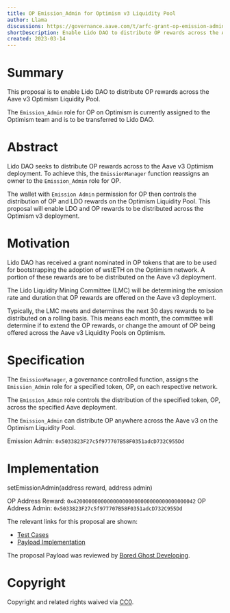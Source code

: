 ```yaml
---
title: OP Emission_Admin for Optimism v3 Liquidity Pool
author: Llama
discussions: https://governance.aave.com/t/arfc-grant-op-emission-admin-for-optimism-v3-liquidity-pool-to-lido-dao/11905
shortDescription: Enable Lido DAO to distribute OP rewards across the Aave v3 Optimism Liquidity Pool.
created: 2023-03-14
---
```


# Summary

This proposal is to enable Lido DAO to distribute OP rewards across the Aave v3 Optimism Liquidity Pool.

The `Emission_Admin` role for OP on Optimism is currently assigned to the Optimism team and is to be transferred to Lido DAO.

# Abstract

Lido DAO seeks to distribute OP rewards across to the Aave v3 Optimism deployment. To achieve this, the `EmissionManager` function reassigns an owner to the `Emission_Admin` role for OP.

The wallet with `Emission Admin` permission for OP then controls the distribution of OP and LDO rewards on the Optimism Liquidity Pool. This proposal will enable LDO and OP rewards to be distributed across the Optimism v3 deployment. 

# Motivation

Lido DAO has received a grant nominated in OP tokens that are to be used for bootstrapping the adoption of wstETH on the Optimism network. A portion of these rewards are to be distributed on the Aave v3 deployment. 

The Lido Liquidity Mining Committee (LMC) will be determining the emission rate and duration that OP rewards are offered on the Aave v3 deployment.

Typically, the LMC meets and determines the next 30 days rewards to be distributed on a rolling basis. This means each month, the committee will determine if to extend the OP rewards, or change the amount of OP being offered across the Aave v3 Liquidity Pools on Optimism.

# Specification

The `EmissionManager`, a governance controlled function, assigns the `Emission_Admin` role for a specified token, OP, on each respective network. 

The `Emission_Admin` role controls the distribution of the specified token, OP, across the specified Aave deployment.

The `Emission_Admin` can distribute OP anywhere across the Aave v3 on the Optimism Liquidity Pool.

Emission Admin: `0x5033823F27c5f977707B58F0351adcD732C955Dd`

# Implementation

setEmissionAdmin(address reward, address admin)

OP Address Reward: `0x4200000000000000000000000000000000000042`
OP Address Admin: `0x5033823F27c5f977707B58F0351adcD732C955Dd`

The relevant links for this proposal are shown:

  * [Test Cases](https://github.com/bgd-labs/aave-proposals/blob/master/src/test/optimism/AaveV3OptOPEmissionAdminPayloadTest.t.sol)
  * [Payload Implementation](https://github.com/bgd-labs/aave-proposals/blob/master/src/contracts/optimism/AaveV3OptOPEmissionAdminPayload.sol)

The proposal Payload was reviewed by [Bored Ghost Developing](https://bgdlabs.com/).

# Copyright

Copyright and related rights waived via [CC0](https://creativecommons.org/publicdomain/zero/1.0/).


